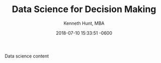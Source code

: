 ﻿---
layout: default 
title:  "Data Science for Decision Making"
date:   2018-07-10 15:33:51 -0600
author: "Kenneth Hunt, MBA"
---

Data science content
